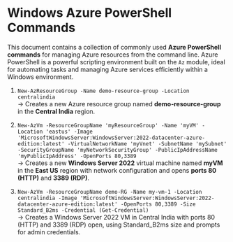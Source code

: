 # Windows Azure PowerShell Commands

This document contains a collection of commonly used **Azure PowerShell commands** for managing Azure resources from the command line. Azure PowerShell is a powerful scripting environment built on the `Az` module, ideal for automating tasks and managing Azure services efficiently within a Windows environment.

1. `New-AzResourceGroup -Name demo-resource-group -Location centralindia`  
   → Creates a new Azure resource group named **demo-resource-group** in the **Central India** region.

2. `New-AzVm -ResourceGroupName 'myResourceGroup' -Name 'myVM' -Location 'eastus' -Image 'MicrosoftWindowsServer:WindowsServer:2022-datacenter-azure-edition:latest' -VirtualNetworkName 'myVnet' -SubnetName 'mySubnet' -SecurityGroupName 'myNetworkSecurityGroup' -PublicIpAddressName 'myPublicIpAddress' -OpenPorts 80,3389`  
   → Creates a new **Windows Server 2022** virtual machine named **myVM** in the **East US** region with network configuration and opens **ports 80 (HTTP)** and **3389 (RDP)**.
 
3. `New-AzVm -ResourceGroupName demo-RG -Name my-vm-1 -Location centralindia -Image 'MicrosoftWindowsServer:WindowsServer:2022-datacenter-azure-edition:latest' -OpenPorts 80,3389 -Size Standard_B2ms -Credential (Get-Credential)`  
→ Creates a Windows Server 2022 VM in Central India with ports 80 (HTTP) and 3389 (RDP) open, using Standard_B2ms size and prompts for admin credentials.

